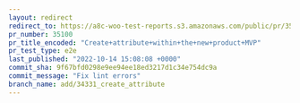 ```yaml
---
layout: redirect
redirect_to: https://a8c-woo-test-reports.s3.amazonaws.com/public/pr/35100/e2e/index.html
pr_number: 35100
pr_title_encoded: "Create+attribute+within+the+new+product+MVP"
pr_test_type: e2e
last_published: "2022-10-14 15:08:08 +0000"
commit_sha: 9f67bfd0298e9ee94ee18ed3217d1c34e754dc9a
commit_message: "Fix lint errors"
branch_name: add/34331_create_attribute
---
```

